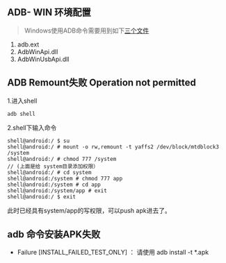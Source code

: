 
## ADB- WIN 环境配置
> Windows使用ADB命令需要用到如下[三个文件](../Res/Tools_0x1.1_adb_win资源.zip)

1. adb.ext
2. AdbWinApi.dll
3. AdbWinUsbApi.dll

## ADB Remount失败 Operation not permitted
1.进入shell

`adb shell`

2.shell下输入命令
 
```
shell@android:/ $ su
shell@android:/ # mount -o rw,remount -t yaffs2 /dev/block/mtdblock3 /system
shell@android:/ # chmod 777 /system 
// (上面是给 system目录添加权限）
shell@android:/ # cd system
shell@android:/system # chmod 777 app
shell@android:/system # cd app
shell@android:/system/app # exit
shell@android:/ $ exit
```
此时已经具有system/app的写权限，可以push apk进去了。

## adb 命令安装APK失败
- Failure [INSTALL_FAILED_TEST_ONLY] ： 请使用 adb install -t *.apk



